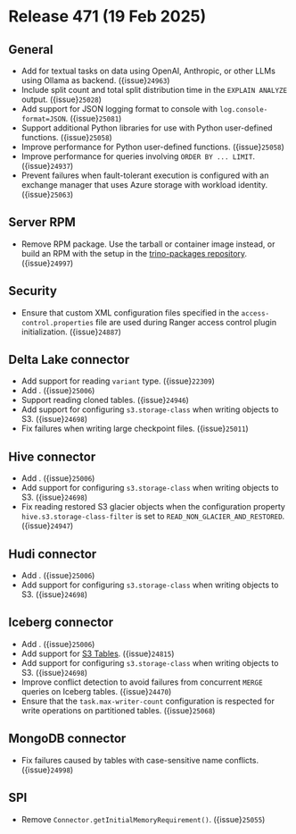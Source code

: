 # Release 471 (19 Feb 2025)

## General

* Add [](/functions/ai) for textual tasks on data using OpenAI, Anthropic, or
  other LLMs using Ollama as backend.  ({issue}`24963`)
* Include split count and total split distribution time in the `EXPLAIN ANALYZE`
  output. ({issue}`25028`)
* Add support for JSON logging format to console with `log.console-format=JSON`. ({issue}`25081`)
* Support additional Python libraries for use with Python user-defined
  functions. ({issue}`25058`)
* Improve performance for Python user-defined functions. ({issue}`25058`)
* Improve performance for queries involving `ORDER BY ... LIMIT`. ({issue}`24937`)
* Prevent failures when fault-tolerant execution is configured with an exchange
  manager that uses Azure storage with workload identity. ({issue}`25063`)

## Server RPM

* Remove RPM package. Use the tarball or container image instead, or build an
  RPM with the setup in the [trino-packages
  repository](https://github.com/trinodb/trino-packages). ({issue}`24997`)

## Security

* Ensure that custom XML configuration files specified in the
  `access-control.properties` file are used during Ranger access control plugin
  initialization. ({issue}`24887`)

## Delta Lake connector

* Add support for reading `variant` type. ({issue}`22309`)
* Add [](/object-storage/file-system-local). ({issue}`25006`)
* Support reading cloned tables. ({issue}`24946`)
* Add support for configuring `s3.storage-class` when writing objects to S3. ({issue}`24698`)
* Fix failures when writing large checkpoint files. ({issue}`25011`)

## Hive connector

* Add [](/object-storage/file-system-local). ({issue}`25006`)
* Add support for configuring `s3.storage-class` when writing objects to S3. ({issue}`24698`)
* Fix reading restored S3 glacier objects when the configuration property
  `hive.s3.storage-class-filter` is set to `READ_NON_GLACIER_AND_RESTORED`. ({issue}`24947`)

## Hudi connector

* Add [](/object-storage/file-system-local). ({issue}`25006`)
* Add support for configuring `s3.storage-class` when writing objects to S3. ({issue}`24698`)

## Iceberg connector

* Add [](/object-storage/file-system-local). ({issue}`25006`)
* Add support for [S3 Tables](https://aws.amazon.com/s3/features/tables/). ({issue}`24815`)
* Add support for configuring `s3.storage-class` when writing objects to S3. ({issue}`24698`)
* Improve conflict detection to avoid failures from concurrent `MERGE` queries
  on Iceberg tables. ({issue}`24470`)
* Ensure that the `task.max-writer-count` configuration is respected for write
  operations on partitioned tables. ({issue}`25068`)

## MongoDB connector

* Fix failures caused by tables with case-sensitive name conflicts. ({issue}`24998`)

## SPI

* Remove `Connector.getInitialMemoryRequirement()`. ({issue}`25055`)
